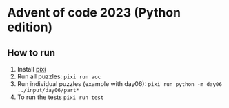 # Advent of code 2023 (Python edition)

## How to run

1. Install [pixi](https://github.com/prefix-dev/pixi)
2. Run all puzzles: `pixi run aoc`
3. Run individual puzzles (example with day06): `pixi run python -m day06 ../input/day06/part*`
4. To run the tests `pixi run test`

